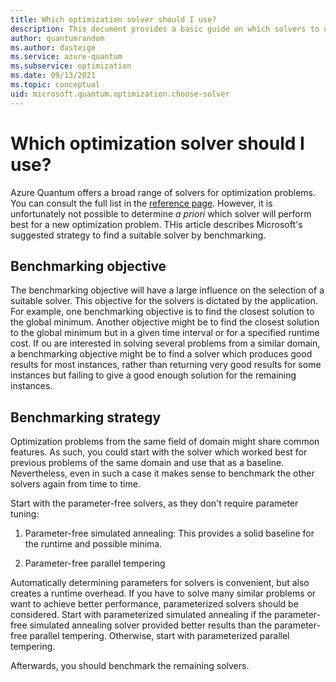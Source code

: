 ```yaml
---
title: Which optimization solver should I use?
description: This document provides a basic guide on which solvers to use in Azure Quantum.
author: quantumrandom
ms.author: dasteige
ms.service: azure-quantum
ms.subservice: optimization
ms.date: 09/13/2021
ms.topic: conceptual
uid: microsoft.quantum.optimization.choose-solver
---
```


# Which optimization solver should I use?

Azure Quantum offers a broad range of solvers for optimization problems. You can consult the full list in the [reference page](xref:microsoft.quantum.reference.qio-target-list). However, it is unfortunately not possible to determine *a priori* which solver will perform best for a new optimization problem. THis article describes Microsoft's suggested strategy to find a suitable solver by benchmarking.

## Benchmarking objective

The benchmarking objective will have a large influence on the selection of a suitable solver. This objective for the solvers is dictated by the application. For example, one benchmarking objective is to find the closest solution to the global minimum. Another objective might be to find the closest solution to the global minimum but in a given time interval or for a specified runtime cost.
If ou are interested in solving several problems from a similar domain, a benchmarking objective might be to find a solver which produces good results for most instances, rather than returning very good results for some instances but failing to give a good enough solution for the remaining instances.

## Benchmarking strategy

Optimization problems from the same field of domain might share common features. As such, you could start with the solver which worked best for previous problems of the same domain and use that as a baseline. Nevertheless, even in such a case it makes sense to benchmark the other solvers again from time to time.

Start with the parameter-free solvers, as they don't require parameter tuning:

1. Parameter-free simulated annealing:
   This provides a solid baseline for the runtime and possible minima.

2. Parameter-free parallel tempering

Automatically determining parameters for solvers is convenient, but also creates a runtime overhead. If you have to solve many similar problems or want to achieve better performance, parameterized solvers should be considered. Start with parameterized simulated annealing if the parameter-free simulated annealing solver provided better results than the parameter-free parallel tempering. Otherwise, start with parameterized parallel tempering.

Afterwards, you should benchmark the remaining solvers.
